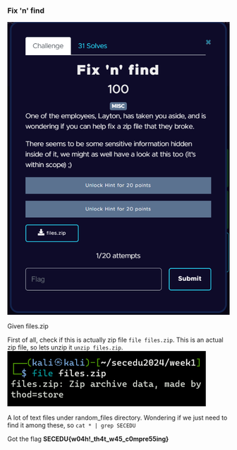 ### Fix 'n' find
![Question](https://github.com/alexbravo17/SecEduCTF2024Writeup/blob/main/Week1/images/fixnfindq.png)

Given files.zip

First of all, check if this is actually zip file `file files.zip`.
This is an actual zip file, so lets unzip it `unzip files.zip`.
![file](https://github.com/alexbravo17/SecEduCTF2024Writeup/blob/main/Week1/images/fixnfind1.png)

A lot of text files under random_files directory. Wondering if we just need to find it among these, so `cat * | grep SECEDU`

Got the flag **SECEDU{w04h!_th4t_w45_c0mpre55ing}**